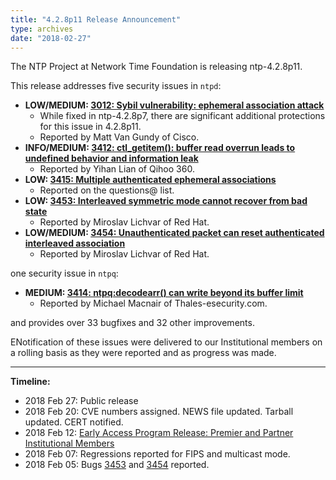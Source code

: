 ```yaml
---
title: "4.2.8p11 Release Announcement"
type: archives
date: "2018-02-27"
---
```


The NTP Project at Network Time Foundation is releasing ntp-4.2.8p11.

This release addresses five security issues in `ntpd`:

* **LOW/MEDIUM: [3012: Sybil vulnerability: ephemeral association attack](/support/securitynotice/ntpbug3012/)**
  * While fixed in ntp-4.2.8p7, there are significant additional protections for this issue in 4.2.8p11.
  * Reported by Matt Van Gundy of Cisco. 
* **INFO/MEDIUM: [3412: ctl_getitem(): buffer read overrun leads to undefined behavior and information leak](/support/securitynotice/ntpbug3412/)**
  * Reported by Yihan Lian of Qihoo 360. 
* **LOW: [3415: Multiple authenticated ephemeral associations](/support/securitynotice/ntpbug3415/)**
  * Reported on the questions@ list. 
* **LOW: [3453: Interleaved symmetric mode cannot recover from bad state](/support/securitynotice/ntpbug3453/)**
  * Reported by Miroslav Lichvar of Red Hat. 
* **LOW/MEDIUM: [3454: Unauthenticated packet can reset authenticated interleaved association](/support/securitynotice/ntpbug3454/)**
  * Reported by Miroslav Lichvar of Red Hat. 

one security issue in `ntpq`:

* **MEDIUM: [3414: ntpq:decodearr() can write beyond its buffer limit](/support/securitynotice/ntpbug3414/)**
  * Reported by Michael Macnair of Thales-esecurity.com. 

and provides over 33 bugfixes and 32 other improvements.

ENotification of these issues were delivered to our Institutional members on a rolling basis as they were reported and as progress was made.

* * *

**Timeline:**

* 2018 Feb 27: Public release
* 2018 Feb 20: CVE numbers assigned. NEWS file updated. Tarball updated. CERT notified.
* 2018 Feb 12: [Early Access Program Release: Premier and Partner Institutional Members](https://www.nwtime.org/membership/benefits/)
* 2018 Feb 07: Regressions reported for FIPS and multicast mode.
* 2018 Feb 05: Bugs [3453](/support/securitynotice/ntpbug3453/) and [3454](/support/securitynotice/ntpbug3454/) reported.